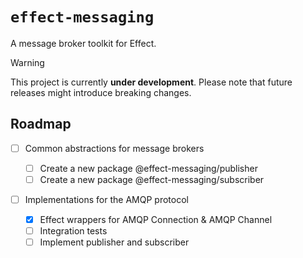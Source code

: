 # `effect-messaging`

A message broker toolkit for Effect.

> [!WARNING]
> This project is currently **under development**. Please note that future releases might introduce breaking changes.

## Roadmap

- [ ] Common abstractions for message brokers

  - [ ] Create a new package @effect-messaging/publisher
  - [ ] Create a new package @effect-messaging/subscriber

- [ ] Implementations for the AMQP protocol

  - [x] Effect wrappers for AMQP Connection & AMQP Channel
  - [ ] Integration tests
  - [ ] Implement publisher and subscriber
